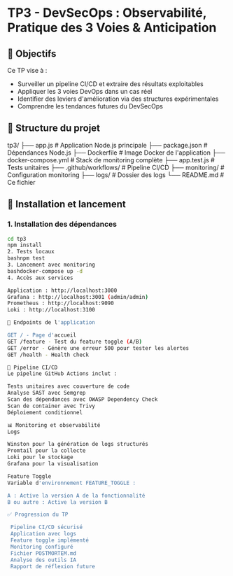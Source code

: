 # TP3 - DevSecOps : Observabilité, Pratique des 3 Voies & Anticipation

## 🎯 Objectifs

Ce TP vise à :
- Surveiller un pipeline CI/CD et extraire des résultats exploitables
- Appliquer les 3 voies DevOps dans un cas réel
- Identifier des leviers d'amélioration via des structures expérimentales
- Comprendre les tendances futures du DevSecOps

## 📁 Structure du projet
tp3/
├── app.js                    # Application Node.js principale
├── package.json              # Dépendances Node.js
├── Dockerfile               # Image Docker de l'application
├── docker-compose.yml       # Stack de monitoring complète
├── app.test.js             # Tests unitaires
├── .github/workflows/       # Pipeline CI/CD
├── monitoring/             # Configuration monitoring
├── logs/                   # Dossier des logs
└── README.md               # Ce fichier

## 🚀 Installation et lancement

### 1. Installation des dépendances
```bash
cd tp3
npm install
2. Tests locaux
bashnpm test
3. Lancement avec monitoring
bashdocker-compose up -d
4. Accès aux services

Application : http://localhost:3000
Grafana : http://localhost:3001 (admin/admin)
Prometheus : http://localhost:9090
Loki : http://localhost:3100

🔗 Endpoints de l'application

GET / - Page d'accueil
GET /feature - Test du feature toggle (A/B)
GET /error - Génère une erreur 500 pour tester les alertes
GET /health - Health check

🔄 Pipeline CI/CD
Le pipeline GitHub Actions inclut :

Tests unitaires avec couverture de code
Analyse SAST avec Semgrep
Scan des dépendances avec OWASP Dependency Check
Scan de container avec Trivy
Déploiement conditionnel

📊 Monitoring et observabilité
Logs

Winston pour la génération de logs structurés
Promtail pour la collecte
Loki pour le stockage
Grafana pour la visualisation

Feature Toggle
Variable d'environnement FEATURE_TOGGLE :

A : Active la version A de la fonctionnalité
B ou autre : Active la version B

✅ Progression du TP

 Pipeline CI/CD sécurisé
 Application avec logs
 Feature toggle implémenté
 Monitoring configuré
 Fichier POSTMORTEM.md
 Analyse des outils IA
 Rapport de réflexion future
